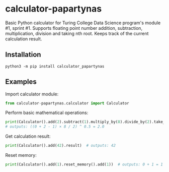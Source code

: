 # calculator-papartynas

Basic Python calculator for Turing College Data Science program's module #1, sprint #1. Supports floating point number
addition, subtraction, multiplication, division and taking nth root. Keeps track of the current calculation result.

## Installation

```shell
python3 -m pip install calculator_papartynas
```

## Examples

Import calculator module:

```python
from calculator-papartynas.calculator import Calculator
```

Perform basic mathematical operations:

```python
print(Calculator().add(2).subtract(1).multiply_by(8).divide_by(2).take_nth_root(2))
# outputs: ((0 + 2 - 1) × 8 / 2) ^ 0.5 = 2.0
```

Get calculation result:

```python
print(Calculator().add(42).result)  # outputs: 42
```

Reset memory:

```python
print(Calculator().add(1).reset_memory().add(1))  # outputs: 0 + 1 = 1
```